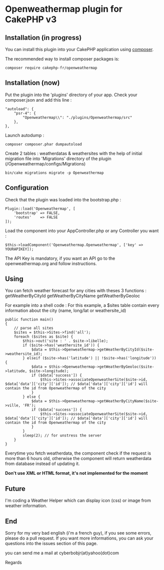 # Openweathermap plugin for CakePHP v3

## Installation (in progress)

You can install this plugin into your CakePHP application using [composer](http://getcomposer.org).

The recommended way to install composer packages is:

```
composer require cakephp-fr/openweathermap
```

## Installation (now)

Put the plugin into the 'plugins' directory of your app.
Check your composer.json and add this line :

```
"autoload": {
    "psr-4": {
        "Openweathermap\\": "./plugins/Openweathermap/src"
    },
},
```

Launch autodump :

```
composer composer.phar dumpautoload
```

Create 2 tables : weatherdatas & weathersites with the help of initial migration file into 'Migrations' directory of the plugin (/Openweathermap/configs/Migrations)

```
bin/cake migrations migrate -p Openweathermap
```

## Configuration

Check that the plugin was loaded into the bootstrap.php :

```
Plugin::load('Openweathermap', [
    'bootstrap' => FALSE,
    'routes'    => FALSE
]);
```

Load the component into your AppController.php or any Controller you want :

```
$this->loadComponent('Openweathermap.Openweathermap', ['key' => YOURAPIKEY]);
```

The API Key is mandatory, if you want an API go to the openweathermap.org and follow instructions.

## Using

You can fetch weather forecast for any cities with theses 3 functions :
getWeatherByCityId
getWeatherByCityName
getWeatherByGeoloc

For example into a shell code :
For this example, a $sites table contain every information about the city (name, long/lat or weathersite_id)

```
public function main()
{
    // parse all sites
    $sites = $this->Sites->find('all');
    foreach ($sites as $site) {
        $this->out('site : ' . $site->libelle);
        if ($site->has('weathersite_id')) {
            $data = $this->Openweathermap->getWeatherByCityId($site->weathersite_id);
        } elseif ($site->has('latitude') || !$site->has('longitude')) {
            $data = $this->Openweathermap->getWeatherByGeoloc($site->latitude, $site->longitude);
            if ($data['success']) {
                $this->Sites->associateOpenweatherSite($site->id, $data['data']['city']['id']); // $data['data']['city']['id'] will contain the id from Openweathermap of the city
            }
        } else {
            $data = $this->Openweathermap->getWeatherByCityName($site->ville, 'FR');
            if ($data['success']) {
                $this->Sites->associateOpenweatherSite($site->id, $data['data']['city']['id']); // $data['data']['city']['id'] will contain the id from Openweathermap of the city
            }
        }
        sleep(2); // for unstress the server
    }
}
```

Everytime you fetch weatherdata, the component check if the request is more than 6 hours old, otherwise the component will return weatherdata from database instead of updating it.

<b>Don't use XML or HTML format, it's not implemented for the moment</b>

## Future
I'm coding a Weather Helper which can display icon (css) or image from weather information.

## End
Sorry for my very bad english (i'm a french guy), if you see some errors, please do a pull request. If you want more informations, you can ask your questions into the issues section of this page.

you can send me a mail at cyberbobjr(at)yahoo(dot)com

Regards
